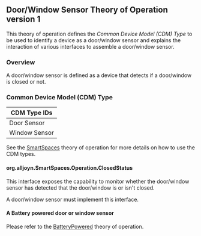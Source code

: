 ## Door/Window Sensor Theory of Operation version 1

This theory of operation defines the _Common Device Model (CDM) Type_ to be used to identify a device as a door/window sensor and explains the interaction of
various interfaces to assemble a door/window sensor.

### Overview

A door/window sensor is defined as a device that detects if a door/window is closed or not.

### Common Device Model (CDM) Type

|  CDM Type IDs |
| ------------- |
| Door Sensor   |
| Window Sensor |

See the [SmartSpaces](/org.alljoyn.SmartSpaces/theory-of-operation-v2) theory of operation for more details on how to use the CDM types.

#### org.alljoyn.SmartSpaces.Operation.ClosedStatus

This interface exposes the capability to monitor whether the door/window sensor has detected that the door/window is or isn't closed.

A door/window sensor must implement this interface.

#### A Battery powered door or window sensor

Please refer to the [BatteryPowered](batter-powered-theory-of-operation-v1) theory of operation.
